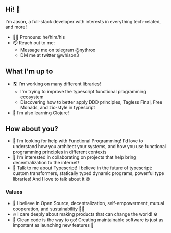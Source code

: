 ## Hi! 👋
I'm Jason, a full-stack developer with interests in everything tech-related, and more!
- 🙋‍♂️ Pronouns: he/him/his
- 📫 Reach out to me:  
   - Message me on telegram @nythrox
   - DM me at twitter @whison3

## What I'm up to
- 🌎 I’m working on many different libraries! 
   - I'm trying to improve the typescript functional programming ecosystem 
   - Discovering how to better apply DDD principles, Tagless Final, Free Monads, and zio-style in typescript
- 🌱 I’m also learning Clojure!

## How about you?
- 🤔 I’m looking for help with Functional Programming! I'd love to understand how you architect your systems, and how you use functional programming principles in different contexts
- 👯 I’m interested in collaborating on projects that help bring decentralization to the internet!
- 💬 Talk to me about Typescript! I believe in the future of typescript: custom transformers, statically typed dynamic programs, powerful type libraries! And I love to talk about it 😃

### Values
- 🏴 I believe in Open Source, decentralization, self-empowerment, mutual cooperation, and sustainability 🏳️‍🌈
- ️‍🔥 I care deeply about making products that can change the world! ⚙️️‍
- 🌊 Clean code is the way to go! Creating maintainable software is just as important as launching new features 🚢
